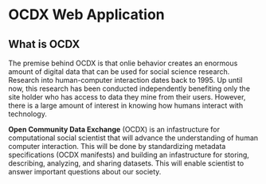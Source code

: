 # OCDX Web Application

## What is OCDX
The premise behind OCDX is that onlie behavior creates an enormous amount of digital data that can be used for social science research. Research into human-computer interaction dates back to 1995. Up until now, this research has been conducted independently benefiting only the site holder who has access to data they mine from their users. However, there is a large amount of interest in knowing how humans interact with technology.

**Open Community Data Exchange** (OCDX) is an infastructure for computational social scientist that will advance the understanding of human computer interaction. This will be done by standardizing metadata specifications (OCDX manifests) and building an infastructure for storing, describing, analyzing, and sharing datasets. This will enable scientist to answer important questions about our society.
